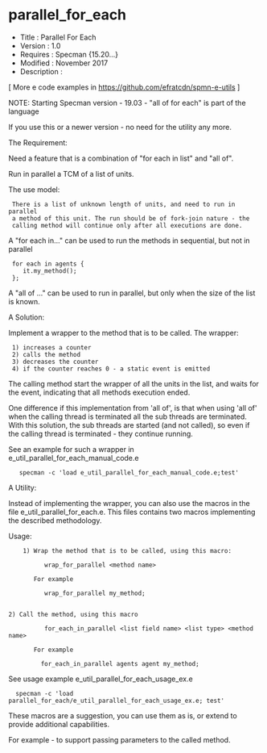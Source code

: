 # parallel_for_each
* Title       : Parallel For Each  
* Version     : 1.0
* Requires    : Specman {15.20...}
* Modified    : November 2017
* Description :

[ More e code examples in https://github.com/efratcdn/spmn-e-utils ]


NOTE:  Starting Specman version - 19.03 - "all of for each" is part of the language

If you use this or a newer version - no need for the utility any more.

The Requirement:

   Need a feature that is a combination of  "for each in list" and "all of".

   Run in parallel a TCM of a list of units.

   The use model:

     There is a list of unknown length of units, and need to run in parallel
     a method of this unit. The run should be of fork-join nature - the 
     calling method will continue only after all executions are done.

   A "for each in..." can be used to run the methods in sequential, but not 
   in parallel 

     for each in agents {
        it.my_method();
     };


   A "all of ..." can be used to run in parallel, but only when the size of
   the list is known.



A Solution:

   Implement a wrapper to the method that is to be called. The wrapper:

     1) increases a counter
     2) calls the method
     3) decreases the counter
     4) if the counter reaches 0 - a static event is emitted

   The calling method start the wrapper of all the units in the list, and 
   waits for the event, indicating that all methods execution ended.
  
   One difference if this implementation from 'all of', is that when using 'all of' 
   when the calling thread is terminated all the sub threads are terminated.
   With this solution, the sub threads are started (and not called), so even if 
   the calling thread is terminated - they continue running. 

   See an example for such a wrapper in e_util_parallel_for_each_manual_code.e


       specman -c 'load e_util_parallel_for_each_manual_code.e;test'



A Utility:

   Instead of implementing the wrapper, you can also use the macros in the file
   e_util_parallel_for_each.e.
   This files contains two macros implementing the described methodology.

   Usage:
 
        1) Wrap the method that is to be called, using this macro:
              
              wrap_for_parallel <method name>
               
           For example
               
              wrap_for_parallel my_method;
             
 
	2) Call the method, using this macro
              
              for_each_in_parallel <list field name> <list type> <method name> 
               
           For example 
              
             for_each_in_parallel agents agent my_method;


   See usage example e_util_parallel_for_each_usage_ex.e 
              
        
      specman -c 'load parallel_for_each/e_util_parallel_for_each_usage_ex.e; test'


   These macros are a suggestion, you can use them as is, or extend to provide 
   additional capabilities.
   
   For example - to support passing parameters to the called method.
